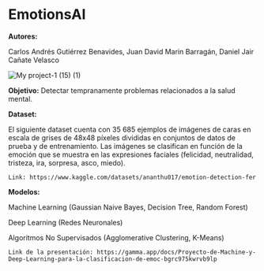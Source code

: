 # **EmotionsAI**
**Autores:**

Carlos Andrés Gutiérrez Benavides, Juan David Marin Barragán, Daniel Jair Cañate Velasco

![My project-1 (15) (1)](https://github.com/jdavidmb/EmotionAI/assets/101914512/76837a2d-2416-4281-b9ad-3f471dd43158)


**Objetivo:** Detectar tempranamente problemas relacionados a la salud mental.

**Dataset:** 

El siguiente dataset cuenta con 35 685 ejemplos de imágenes de caras en escala de grises de 48x48 píxeles divididas en conjuntos de datos de prueba y de entrenamiento. Las imágenes se clasifican en función de la emoción que se muestra en las expresiones faciales (felicidad, neutralidad, tristeza, ira, sorpresa, asco, miedo). 

    Link: https://www.kaggle.com/datasets/ananthu017/emotion-detection-fer

**Modelos:** 

  Machine Learning (Gaussian Naive Bayes, Decision Tree, Random Forest)

  Deep Learning (Redes Neuronales)

  Algoritmos No Supervisados (Agglomerative Clustering, K-Means)

    Link de la presentación: https://gamma.app/docs/Proyecto-de-Machine-y-Deep-Learning-para-la-clasificacion-de-emoc-bgrc975kwrvb9lp
